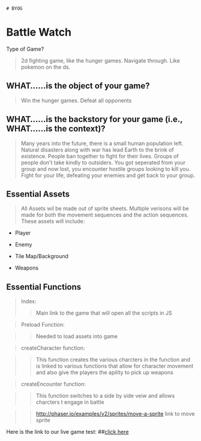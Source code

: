                                                                                                                                                                                                                                                                               # BYOG
Battle Watch
===
Type of Game?
> 2d fighting game, like the hunger games. Navigate through. Like pokemon on the ds. 

WHAT…...is the object of your game?
-----
> Win the hunger games. 
> Defeat all opponents 

WHAT…...is the backstory for your game (i.e., WHAT…...is the context)?
-----
> Many years into the future, there is a small human population left. Natural disasters along with war has lead Earth to the brink of
existence. People ban together to fight for their lives. Groups of people don't take kindly to outsiders. You got seperated from your
group and now lost, you encounter hostile groups looking to kill you. Fight for your life, defeating your enemies and get back to your
group. 

Essential Assets
---
> All Assets wil be made out of sprite sheets. Multiple verisons will be made for both the movement sequences and the action sequences. These assets will include:

* Player

* Enemy

* Tile Map/Background

* Weapons

Essential Functions
---
> Index:
>> Main link to the game that will open all the scripts in JS

> Preload Function:

>> Needed to load assets into game

> createCharacter function:

>> This function creates the various charcters in the function and is linked to various functions that allow for character movement and also give the players the apility to pick up weapons

> createEncounter function:

>> This function switches to a side by side veiw and allows charcters t engage in battle

>> http://phaser.io/examples/v2/sprites/move-a-sprite link to move sprite


Here is the link to our live game test: ##[click here](http://maxwellposter.io/Assets)

